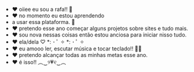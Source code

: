 - ♥ oiiee eu sou a rafa!! 💞️ 
- ♥ no momento eu estou aprendendo
-  a usar essa plataforma. 🌺
- ♥ pretendo esse ano começar alguns projetos sobre sites e tudo mais.
- ♥ sou nova nessas coisas então
 estou anciosa para iniciar nisso tudo.
- ♥ ela/dela ♡ *: ･ ﾟ ✧ *: ･ ﾟ ✧
- ♥ eu amooo ler, escutar música e tocar teclado!! 🎹💕
- ♥ pretendo alcançar todas as minhas metas esse ano.
- ♥ é isso!! ︵‿୨💗୧‿︵
